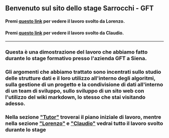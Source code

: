 ## Benvenuto sul sito dello stage Sarrocchi - GFT

#### Premi [questo link](Lorenzo\index.md) per vedere il lavoro svolto da Lorenzo.
#### Premi [questo link](Claudio\index.md) per vedere il lavoro svolto da Claudio.

___

### Questa è una dimostrazione del lavoro che abbiamo fatto durante lo stage formativo presso l'azienda GFT a Siena.

### Gli argomenti che abbiamo trattato sono incentrati sullo studio delle strutture dati e il loro utilizzo all'interno degli algoritmi, sulla gestione di un progetto e la condivisione di dati all'interno di un team di sviluppo, sullo sviluppo di un sito web con l'utilizzo del wiki markdown, lo stesso che stai visitando adesso.

### Nella sezione ["Tutor"](/Luca/index.md) troverai il piano iniziale di lavoro, mentre nella sezione ["Lorenzo"](/Lorenzo/index.md) e ["Claudio"](/Claudio/index.md) vedrai tutto il lavoro svolto durante lo stage
